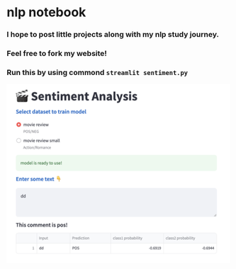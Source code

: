 # nlp notebook

### I hope to post little projects along with my nlp study journey.
### Feel free to fork my website!
### Run this by using commond `streamlit sentiment.py`

<img width="840"  src="https://github.com/Rsirp0c/nlp-notebook/blob/main/src/Screenshot.png">
